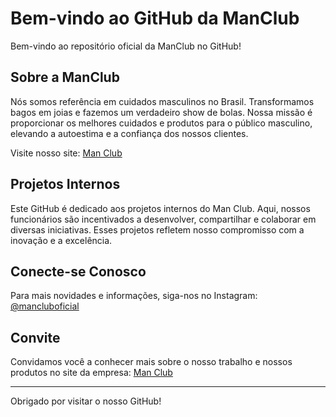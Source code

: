 # Bem-vindo ao GitHub da ManClub

Bem-vindo ao repositório oficial da ManClub no GitHub!

## Sobre a ManClub

Nós somos referência em cuidados masculinos no Brasil. Transformamos bagos em joias e fazemos um verdadeiro show de bolas. Nossa missão é proporcionar os melhores cuidados e produtos para o público masculino, elevando a autoestima e a confiança dos nossos clientes.

Visite nosso site: [Man Club](https://www.manclub.com.br/)

## Projetos Internos

Este GitHub é dedicado aos projetos internos do Man Club. Aqui, nossos funcionários são incentivados a desenvolver, compartilhar e colaborar em diversas iniciativas. Esses projetos refletem nosso compromisso com a inovação e a excelência.

## Conecte-se Conosco

Para mais novidades e informações, siga-nos no Instagram: [@mancluboficial](https://www.instagram.com/mancluboficial)

## Convite

Convidamos você a conhecer mais sobre o nosso trabalho e nossos produtos no site da empresa: [Man Club](https://www.manclub.com.br/)

---

Obrigado por visitar o nosso GitHub!
